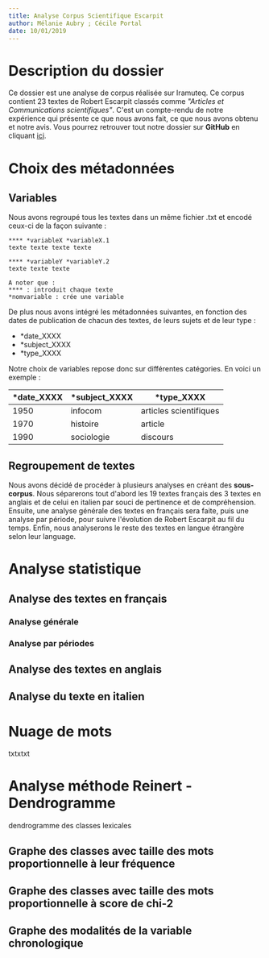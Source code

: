 ```yaml
---
title: Analyse Corpus Scientifique Escarpit
author: Mélanie Aubry ; Cécile Portal
date: 10/01/2019
---
```


# Description du dossier

Ce dossier est une analyse de corpus réalisée sur Iramuteq. Ce corpus contient 23 textes de Robert Escarpit classés comme *"Articles et Communications scientifiques"*. C'est un compte-rendu de notre expérience qui présente ce que nous avons fait, ce que nous avons obtenu et notre avis. Vous pourrez retrouver tout notre dossier sur __GitHub__ en cliquant [ici](https://github.com/belzepaf/Analyse_Corpus_Scientifique_Escarpit).

# Choix des métadonnées

## Variables

Nous avons regroupé tous les textes dans un même fichier .txt et encodé ceux-ci de la façon suivante :

~~~~
**** *variableX *variableX.1
texte texte texte texte

**** *variableY *variableY.2
texte texte texte

A noter que :
**** : introduit chaque texte
*nomvariable : crée une variable
~~~~
De plus nous avons intégré les métadonnées suivantes, en fonction des dates de publication de chacun des textes, de leurs sujets et de leur type : 
* *date_XXXX
* *subject_XXXX
* *type_XXXX

Notre choix de variables repose donc sur différentes catégories. En voici un exemple :

| *date_XXXX      | *subject_XXXX     | *type_XXXX      |
| -------------| -------------| -------------|
| 1950         | infocom      | articles scientifiques      |
| 1970        | histoire       | article       |
| 1990      | sociologie      | discours    |


## Regroupement de textes

Nous avons décidé de procéder à plusieurs analyses en créant des __sous-corpus__. Nous séparerons tout d'abord les 19 textes français des 3 textes en anglais et de celui en italien par souci de pertinence et de compréhension. Ensuite, une analyse générale des textes en français sera faite, puis une analyse par période, pour suivre l'évolution de Robert Escarpit au fil du temps. Enfin, nous analyserons le reste des textes en langue étrangère selon leur language.

# Analyse statistique

## Analyse des textes en français

### Analyse générale

### Analyse par périodes

## Analyse des textes en anglais

## Analyse du texte en italien

# Nuage de mots

txtxtxt

# Analyse méthode Reinert - Dendrogramme

dendrogramme des classes lexicales

## Graphe des classes avec taille des mots proportionnelle à leur fréquence

## Graphe des classes avec taille des mots proportionnelle à score de chi-2

## Graphe des modalités de la variable chronologique
